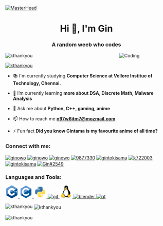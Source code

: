 [![MasterHead](https://github.com/KThankYou/KThankYou/blob/main/bacfcdc6615ed73d9ca519ab8c57651710aea489.gif)](https://steamcommunity.com/id/notGintoki/)
<h1 align="center">Hi 👋, I'm Gin</h1>
<h3 align="center">A random weeb who codes</h3>
<img align="right" alt="Coding" width="150" src="https://github.com/KThankYou/KThankYou/blob/main/8abc2d3ff17beadd8197c8d00d8e65d1.png?raw=true">

<p align="left"> <img src="https://komarev.com/ghpvc/?username=kthankyou&label=Profile%20views&color=0e75b6&style=plastic" alt="kthankyou" /> </p>

<p align="left"> <a href="https://github.com/ryo-ma/github-profile-trophy"><img src="https://github-profile-trophy.vercel.app/?username=kthankyou" alt="kthankyou" /></a> </p>

- 📚 I'm currently studying **Computer Science at Vellore Institue of Technology, Chennai.**

- 🌱 I’m currently learning **more about DSA, Discrete Math, Malware Analysis**

- 💬 Ask me about **Python, C++, gaming, anime**

- 📫 How to reach me **n97w6itm7@mozmail.com**

- ⚡ Fun fact **Did you know Gintama is my favourite anime of all time?**

<h3 align="left">Connect with me:</h3>
<p align="left">
<a href="https://www.codewars.com/users/__K__" target="blank"><img align="center" src="https://www.codewars.com/packs/assets/logo.61192cf7.svg" alt="ginowo" height="30" width="30" /></a>
<a href="https://codeforces.com/profile/ginowo" target="blank"><img align="center" src="https://raw.githubusercontent.com/rahuldkjain/github-profile-readme-generator/master/src/images/icons/Social/codeforces.svg" alt="ginowo" height="30" width="40" /></a>
<a href="https://linkedin.com/in/ginowo" target="blank"><img align="center" src="https://raw.githubusercontent.com/rahuldkjain/github-profile-readme-generator/master/src/images/icons/Social/linked-in-alt.svg" alt="ginowo" height="30" width="40" /></a>
<a href="https://stackoverflow.com/users/9877330" target="blank"><img align="center" src="https://raw.githubusercontent.com/rahuldkjain/github-profile-readme-generator/master/src/images/icons/Social/stack-overflow.svg" alt="9877330" height="30" width="40" /></a>
<a href="https://www.codechef.com/users/gintokisama" target="blank"><img align="center" src="https://cdn.jsdelivr.net/npm/simple-icons@3.1.0/icons/codechef.svg" alt="gintokisama" height="30" width="40" /></a>
<a href="https://www.hackerrank.com/k722003" target="blank"><img align="center" src="https://raw.githubusercontent.com/rahuldkjain/github-profile-readme-generator/master/src/images/icons/Social/hackerrank.svg" alt="k722003" height="30" width="40" /></a>
<a href="https://www.leetcode.com/gintokisama" target="blank"><img align="center" src="https://raw.githubusercontent.com/rahuldkjain/github-profile-readme-generator/master/src/images/icons/Social/leet-code.svg" alt="gintokisama" height="30" width="40" /></a>
<a href="https://discord.gg/Gin#2549" target="blank"><img align="center" src="https://raw.githubusercontent.com/rahuldkjain/github-profile-readme-generator/master/src/images/icons/Social/discord.svg" alt="Gin#2549" height="30" width="40" /></a>
</p>

<h3 align="left">Languages and Tools:</h3>
<p align="left"> <a href="https://www.w3schools.com/cpp/" target="_blank" rel="noreferrer"> <img src="https://raw.githubusercontent.com/devicons/devicon/master/icons/cplusplus/cplusplus-original.svg" alt="cplusplus" width="40" height="40"/> </a> <a href="https://www.cprogramming.com/" target="_blank" rel="noreferrer"> <img src="https://raw.githubusercontent.com/devicons/devicon/master/icons/c/c-original.svg" alt="c" width="40" height="40"/> </a> <a href="https://www.python.org" target="_blank" rel="noreferrer"> <img src="https://raw.githubusercontent.com/devicons/devicon/master/icons/python/python-original.svg" alt="python" width="40" height="40"/> </a> <a href="https://git-scm.com/" target="_blank" rel="noreferrer"> <img src="https://www.vectorlogo.zone/logos/git-scm/git-scm-icon.svg" alt="git" width="40" height="40"/> </a> <a href="https://www.linux.org/" target="_blank" rel="noreferrer"> <img src="https://raw.githubusercontent.com/devicons/devicon/master/icons/linux/linux-original.svg" alt="linux" width="40" height="40"/> </a> <a href="https://www.blender.org/" target="_blank" rel="noreferrer"> <img src="https://download.blender.org/branding/community/blender_community_badge_white.svg" alt="blender" width="40" height="40"/> </a> <a href="https://www.qt.io/" target="_blank" rel="noreferrer"> <img src="https://upload.wikimedia.org/wikipedia/commons/0/0b/Qt_logo_2016.svg" alt="qt" width="40" height="40"/> </a> </p>

<p><img align="left" src="https://github-readme-stats.vercel.app/api/top-langs?username=kthankyou&show_icons=true&theme=dark&hide_border=true&locale=en&layout=compact" alt="kthankyou" /></p>

<p>&nbsp;<img align="center" src="https://github-readme-stats.vercel.app/api?username=kthankyou&show_icons=true&theme=dark&hide_border=true&locale=en" alt="kthankyou" /></p>

<p><img align="center" src="https://github-readme-streak-stats.herokuapp.com/?user=kthankyou&theme=dark" alt="kthankyou" /></p>
